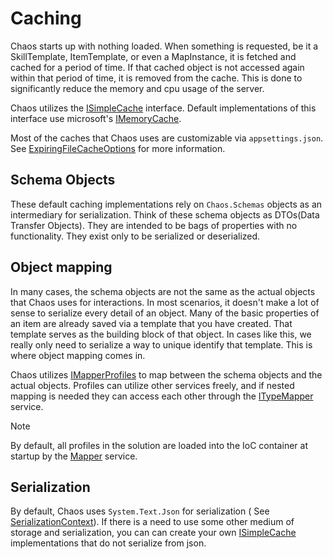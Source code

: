 # Caching

Chaos starts up with nothing loaded. When something is requested, be it a SkillTemplate, ItemTemplate, or even a
MapInstance, it is
fetched and cached for a period of time. If that cached object
is not accessed again within that period of time, it is removed from the cache. This is done to significantly reduce the
memory and cpu
usage of the server.

Chaos utilizes the [ISimpleCache](<xref:Chaos.Storage.Abstractions.ISimpleCache`1>) interface. Default implementations
of this interface use
microsoft's [IMemoryCache](https://learn.microsoft.com/en-us/dotnet/api/microsoft.extensions.caching.memory.imemorycache?view=dotnet-plat-ext-7.0).

Most of the caches that Chaos uses are customizable via `appsettings.json`.
See [ExpiringFileCacheOptions](<xref:Chaos.Storage.ExpiringFileCacheOptions>) for more information.

## Schema Objects

These default caching implementations rely on `Chaos.Schemas` objects as an intermediary for serialization. Think of
these schema objects as
DTOs(Data Transfer Objects). They are intended to be bags of properties with no functionality. They exist only to be
serialized or
deserialized.

## Object mapping

In many cases, the schema objects are not the same as the actual objects that Chaos uses for interactions. In most
scenarios, it doesn't
make a lot of sense to serialize every detail of an object. Many of the basic properties of an item are already saved
via a template that
you have created. That template serves as the building block of that object. In cases like this, we really only need to
serialize a way to
unique identify that template. This is where object mapping comes in.

Chaos utilizes [IMapperProfiles](<xref:Chaos.TypeMapper.Abstractions.IMapperProfile`2>) to map between the schema
objects and the actual
objects. Profiles can utilize other services freely, and if nested mapping is needed they can access each other through
the [ITypeMapper](<xref:Chaos.TypeMapper.Abstractions.ITypeMapper>) service.

> [!NOTE]
> By default, all profiles in the solution are loaded into the IoC container at startup by
> the [Mapper](<xref:Chaos.TypeMapper.Mapper>)
> service.

## Serialization

By default, Chaos uses `System.Text.Json` for serialization (
See [SerializationContext](<xref:Chaos.SerializationContext>)).
If there is a need to use some other medium of storage and serialization, you can can create your
own [ISimpleCache](<xref:Chaos.Storage.Abstractions.ISimpleCache`1>) implementations that do not serialize from json.